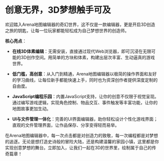 # 创意无界，3D梦想触手可及

欢迎踏入Arena地图编辑器的奇幻世界，这不仅是一款编辑器，更是开启3D创造之旅的钥匙，让每一位玩家都能轻松成为自己梦想世界的创造师。

**核心亮点**：

- **在线3D体素编辑**：无需安装，直接通过现代Web浏览器，即可沉浸在无限可能的3D创作空间。用简单的方块和体素，构建出层次丰富、生动逼真的游戏世界。

- **低门槛，高创意**：从入门到精通，Arena地图编辑器以极简的操作界面和友好的学习曲线，让每位新手都能快速上手，同时也为资深创作者提供深度定制的自由度。

- **JavaScript编程乐园**：内置JavaScript支持，让你的创意不仅限于视觉呈现。通过编写游戏逻辑，实现角色控制、物品交互、事件触发等丰富功能，让你的地图故事更加生动。

- **UI与文件管理一体化**：完善的UI界面编辑器，助你轻松设计个性化游戏界面；直观的文件管理界面，让作品保存、分享变得轻而易举。

在Arena地图编辑器中，每一次点击都是对创造力的致敬，每一次编程都是对梦想的追逐。无论是想打造史诗般的冒险大陆，还是构建温馨的家园小镇，这里都是你实现创意梦想的舞台。立即加入，让我们一起在3D的世界里，绘制属于自己的传奇篇章！